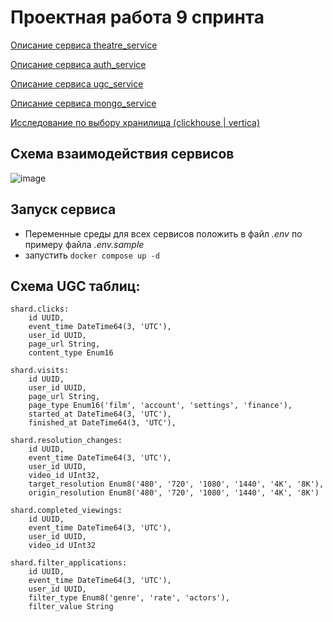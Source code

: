 # Проектная работа 9 спринта

[Описание сервиса theatre_service](./theatre_service/README.md)

[Описание сервиса auth_service](./auth_service/README.md)

[Описание сервиса ugc_service](./ugc_service/README.md)

[Описание сервиса mongo_service](./mongo_service/README.md)

[Исследование по выбору хранилища (clickhouse | vertica)](./storage_test/readme.md)

## Схема взаимодействия сервисов

![image](https://github.com/user-attachments/assets/229c5054-f4ad-47e9-87b3-a6613848fe80)

## Запуск сервиса

- Переменные среды для всех сервисов положить в файл *.env* по примеру файла *.env.sample*
- запустить `docker compose up -d`

## Схема UGC таблиц:

```
shard.clicks:
    id UUID,
    event_time DateTime64(3, 'UTC'),
    user_id UUID,
    page_url String,
    content_type Enum16
```

```
shard.visits:
    id UUID,
    user_id UUID,
    page_url String,
    page_type Enum16('film', 'account', 'settings', 'finance'),
    started_at DateTime64(3, 'UTC'),
    finished_at DateTime64(3, 'UTC'),
```

```
shard.resolution_changes:
    id UUID,
    event_time DateTime64(3, 'UTC'),
    user_id UUID,
    video_id UInt32,
    target_resolution Enum8('480', '720', '1080', '1440', '4K', '8K'),
    origin_resolution Enum8('480', '720', '1080', '1440', '4K', '8K')
```

```
shard.completed_viewings:
    id UUID,
    event_time DateTime64(3, 'UTC'),
    user_id UUID,
    video_id UInt32
```

```
shard.filter_applications:
    id UUID,
    event_time DateTime64(3, 'UTC'),
    user_id UUID,
    filter_type Enum8('genre', 'rate', 'actors'),
    filter_value String
```
